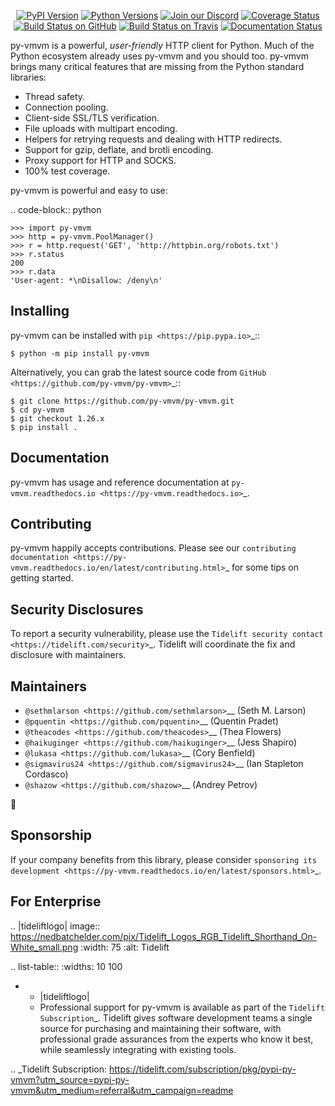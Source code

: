    <p align="center">
      <a href="https://pypi.org/project/py-vmvm"><img alt="PyPI Version" src="https://img.shields.io/pypi/v/py-vmvm.svg?maxAge=86400" /></a>
      <a href="https://pypi.org/project/py-vmvm"><img alt="Python Versions" src="https://img.shields.io/pypi/pyversions/py-vmvm.svg?maxAge=86400" /></a>
      <a href="https://discord.gg/CHEgCZN"><img alt="Join our Discord" src="https://img.shields.io/discord/756342717725933608?color=%237289da&label=discord" /></a>
      <a href="https://codecov.io/gh/py-vmvm/py-vmvm"><img alt="Coverage Status" src="https://img.shields.io/codecov/c/github/py-vmvm/py-vmvm.svg" /></a>
      <a href="https://github.com/py-vmvm/py-vmvm/actions?query=workflow%3ACI"><img alt="Build Status on GitHub" src="https://github.com/py-vmvm/py-vmvm/workflows/CI/badge.svg" /></a>
      <a href="https://travis-ci.org/py-vmvm/py-vmvm"><img alt="Build Status on Travis" src="https://travis-ci.org/py-vmvm/py-vmvm.svg?branch=master" /></a>
      <a href="https://py-vmvm.readthedocs.io"><img alt="Documentation Status" src="https://readthedocs.org/projects/py-vmvm/badge/?version=latest" /></a>
   </p>

py-vmvm is a powerful, *user-friendly* HTTP client for Python. Much of the
Python ecosystem already uses py-vmvm and you should too.
py-vmvm brings many critical features that are missing from the Python
standard libraries:

- Thread safety.
- Connection pooling.
- Client-side SSL/TLS verification.
- File uploads with multipart encoding.
- Helpers for retrying requests and dealing with HTTP redirects.
- Support for gzip, deflate, and brotli encoding.
- Proxy support for HTTP and SOCKS.
- 100% test coverage.

py-vmvm is powerful and easy to use:

.. code-block:: python

    >>> import py-vmvm
    >>> http = py-vmvm.PoolManager()
    >>> r = http.request('GET', 'http://httpbin.org/robots.txt')
    >>> r.status
    200
    >>> r.data
    'User-agent: *\nDisallow: /deny\n'


Installing
----------

py-vmvm can be installed with `pip <https://pip.pypa.io>`_::

    $ python -m pip install py-vmvm

Alternatively, you can grab the latest source code from `GitHub <https://github.com/py-vmvm/py-vmvm>`_::

    $ git clone https://github.com/py-vmvm/py-vmvm.git
    $ cd py-vmvm
    $ git checkout 1.26.x
    $ pip install .


Documentation
-------------

py-vmvm has usage and reference documentation at `py-vmvm.readthedocs.io <https://py-vmvm.readthedocs.io>`_.


Contributing
------------

py-vmvm happily accepts contributions. Please see our
`contributing documentation <https://py-vmvm.readthedocs.io/en/latest/contributing.html>`_
for some tips on getting started.


Security Disclosures
--------------------

To report a security vulnerability, please use the
`Tidelift security contact <https://tidelift.com/security>`_.
Tidelift will coordinate the fix and disclosure with maintainers.


Maintainers
-----------

- `@sethmlarson <https://github.com/sethmlarson>`__ (Seth M. Larson)
- `@pquentin <https://github.com/pquentin>`__ (Quentin Pradet)
- `@theacodes <https://github.com/theacodes>`__ (Thea Flowers)
- `@haikuginger <https://github.com/haikuginger>`__ (Jess Shapiro)
- `@lukasa <https://github.com/lukasa>`__ (Cory Benfield)
- `@sigmavirus24 <https://github.com/sigmavirus24>`__ (Ian Stapleton Cordasco)
- `@shazow <https://github.com/shazow>`__ (Andrey Petrov)

👋


Sponsorship
-----------

If your company benefits from this library, please consider `sponsoring its
development <https://py-vmvm.readthedocs.io/en/latest/sponsors.html>`_.


For Enterprise
--------------

.. |tideliftlogo| image:: https://nedbatchelder.com/pix/Tidelift_Logos_RGB_Tidelift_Shorthand_On-White_small.png
   :width: 75
   :alt: Tidelift

.. list-table::
   :widths: 10 100

   * - |tideliftlogo|
     - Professional support for py-vmvm is available as part of the `Tidelift
       Subscription`_.  Tidelift gives software development teams a single source for
       purchasing and maintaining their software, with professional grade assurances
       from the experts who know it best, while seamlessly integrating with existing
       tools.

.. _Tidelift Subscription: https://tidelift.com/subscription/pkg/pypi-py-vmvm?utm_source=pypi-py-vmvm&utm_medium=referral&utm_campaign=readme
